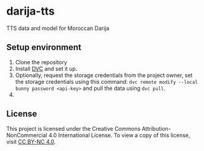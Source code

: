 # darija-tts
TTS data and model for Moroccan Darija

## Setup environment

1. Clone the repository
2. Install [DVC](https://dvc.org/doc/install) and set it up.
3. Optionally, request the storage credentials from the project owner, set the storage credentials using this command: `dvc remote modify --local bunny password <api-key>` and pull the data using `dvc pull`.
4. 

## License

This project is licensed under the Creative Commons Attribution-NonCommercial 4.0 International License. To view a copy of this license, visit [CC BY-NC 4.0](https://creativecommons.org/licenses/by-nc/4.0/).
